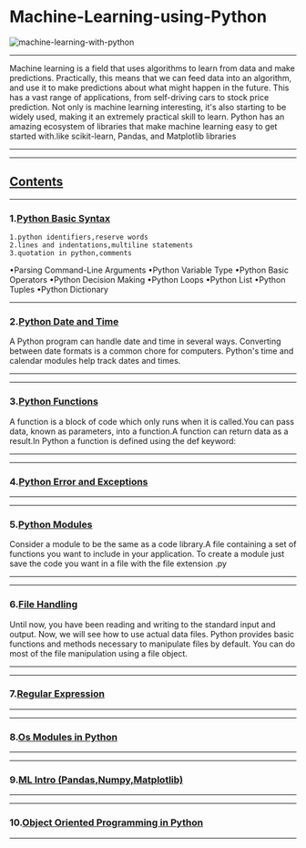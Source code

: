 # Machine-Learning-using-Python
![machine-learning-with-python](https://user-images.githubusercontent.com/29937202/41456775-21aecb7e-709f-11e8-8734-2f9baa51cc72.png)
***
Machine learning is a field that uses algorithms to learn from data and make predictions. Practically, this means that we can feed data into an algorithm, and use it to make predictions about what might happen in the future. This has a vast range of applications, from self-driving cars to stock price prediction. Not only is machine learning interesting, it's also starting to be widely used, making it an extremely practical skill to learn.
Python has an amazing ecosystem of libraries that make machine learning easy to get started with.like scikit-learn, Pandas, and Matplotlib libraries
***
***
## [Contents](https://github.com/sam2702/Machine-Learning-using-Python)
***

### 1.[Python Basic Syntax](https://github.com/sam2702/Machine-Learning-using-Python)

```
1.python identifiers,reserve words
2.lines and indentations,multiline statements
3.quotation in python,comments
```
•Parsing Command-Line Arguments
•Python Variable Type
•Python Basic Operators
•Python Decision Making
•Python Loops
•Python List
•Python Tuples
•Python Dictionary
***
### 2.[Python Date and Time](https://github.com/sam2702/Machine-Learning-using-Python/blob/master/Python%20Date%20and%20Time.py)
A Python program can handle date and time in several ways. Converting between date formats is a common chore for computers. Python's time and calendar modules help track dates and times.
***
***
### 3.[Python Functions](https://github.com/sam2702/Machine-Learning-using-Python/blob/master/function.py)
A function is a block of code which only runs when it is called.You can pass data, known as parameters, into a function.A function can return data as a result.In Python a function is defined using the def keyword:
***
***
### 4.[Python Error and Exceptions](https://github.com/sam2702/Machine-Learning-using-Python/tree/master/Exceptions)
***
***
### 5.[Python Modules](https://github.com/sam2702/Machine-Learning-using-Python/blob/master/IPYNB/Module.ipynb)
Consider a module to be the same as a code library.A file containing a set of functions you want to include in your application.
To create a module just save the code you want in a file with the file extension .py
***
***
### 6.[File Handling](https://github.com/sam2702/Machine-Learning-using-Python/blob/master/IPYNB/File%20handling.ipynb)
Until now, you have been reading and writing to the standard input and output. Now, we will see how to use actual data files.
Python provides basic functions and methods necessary to manipulate files by default. You can do most of the file manipulation using a file object.
***
***
### 7.[Regular Expression](https://github.com/sam2702/Machine-Learning-using-Python/blob/master/IPYNB/Regular%2Bexpression.ipynb)
***
***
### 8.[Os Modules in Python](https://github.com/sam2702/Machine-Learning-using-Python/blob/master/IPYNB/OS%2BModule.ipynb)
***
***
### 9.[ML Intro (Pandas,Numpy,Matplotlib)](https://github.com/sam2702/Machine-Learning-using-Python/tree/master/ML)
***
***
### 10.[Object Oriented Programming in Python](https://github.com/sam2702/Machine-Learning-using-Python/tree/master/OOPs)
***

